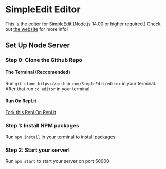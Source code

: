 # SimpleEdit Editor
This is the editor for SimpleEdit!(Node.js 14.00 or higher required.)
Check out [the website](https://simpleedit.github.io "Visit the SimpleEdit website") for more info!
## Set Up Node Server
### Step 0: Clone the Github Repo
#### The Terminal (Reccomended)
Run `git clone https://github.com/SimpleEdit/editor` in your terminal. 
After that run `cd editor` in your terminal.
#### Run On Repl.it
[Fork this Repl On Repl.it](https://repl.it/@WilliamHorning/editor#README.md)
### Step 1: Install NPM packages
Run `npm install` in your terminal to install packages.
### Step 2: Start your server!
Run `npm start` to start your server on port 50000
